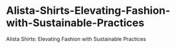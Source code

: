 # Alista-Shirts-Elevating-Fashion-with-Sustainable-Practices
Alista Shirts: Elevating Fashion with Sustainable Practices
